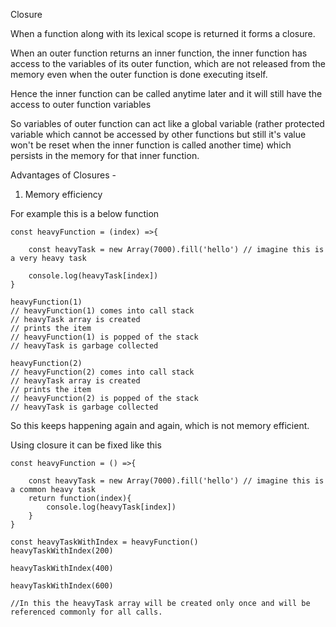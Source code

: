 Closure

When a function along with its lexical scope is returned it forms a closure.

When an outer function returns an inner function, the inner function has access to the variables of its outer function, which are not released from the memory even when the outer function is done executing itself.

Hence the inner function can be called anytime later and it will still have the access to outer function variables

So variables of outer function can act like a global variable (rather protected variable which cannot be accessed by other functions but still it's value won't be reset when the inner function is called another time) which persists in the memory for that inner function.


Advantages of Closures - 

1. Memory efficiency

For example this is a below function
```
const heavyFunction = (index) =>{

    const heavyTask = new Array(7000).fill('hello') // imagine this is a very heavy task

    console.log(heavyTask[index])
}

heavyFunction(1)
// heavyFunction(1) comes into call stack
// heavyTask array is created
// prints the item
// heavyFunction(1) is popped of the stack
// heavyTask is garbage collected

heavyFunction(2)
// heavyFunction(2) comes into call stack
// heavyTask array is created
// prints the item
// heavyFunction(2) is popped of the stack
// heavyTask is garbage collected
```

So this keeps happening again and again, which is not memory efficient.

Using closure it can be fixed like this

```
const heavyFunction = () =>{

    const heavyTask = new Array(7000).fill('hello') // imagine this is a common heavy task
    return function(index){
        console.log(heavyTask[index])
    }
}

const heavyTaskWithIndex = heavyFunction()
heavyTaskWithIndex(200)

heavyTaskWithIndex(400)

heavyTaskWithIndex(600)

//In this the heavyTask array will be created only once and will be referenced commonly for all calls.

```